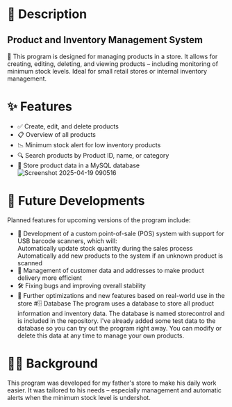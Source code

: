 # :pencil: Description
## Product and Inventory Management System
🛒 This program is designed for managing products in a store. It allows for creating, editing, deleting, and viewing products – including monitoring of minimum stock levels.
Ideal for small retail stores or internal inventory management.
# ✨ Features
- ✅ Create, edit, and delete products
- 📋 Overview of all products
- 📉 Minimum stock alert for low inventory products
- 🔍 Search products by Product ID, name, or category
- 💾 Store product data in a MySQL database
![Screenshot 2025-04-19 090516](https://github.com/user-attachments/assets/16ced7b4-8b0a-4b9d-9eac-8ac97cbd5411)</b>
# 🔮 Future Developments
Planned features for upcoming versions of the program include:
- 🧾 Development of a custom point-of-sale (POS) system with support for USB barcode scanners, which will:
         </br>Automatically update stock quantity during the sales process
         </br>Automatically add new products to the system if an unknown product is scanned
- 📇 Management of customer data and addresses to make product delivery more efficient
- 🛠️ Fixing bugs and improving overall stability
- 🚀 Further optimizations and new features based on real-world use in the store
#🗄️ Database
The program uses a database to store all product information and inventory data. The database is named storecontrol and is included in the repository.
I've already added some test data to the database so you can try out the program right away. You can modify or delete this data at any time to manage your own products.

# 👨‍👦 Background
This program was developed for my father's store to make his daily work easier. It was tailored to his needs – especially management and automatic alerts when the minimum stock level is undershot.
